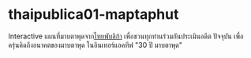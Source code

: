 thaipublica01-maptaphut
=======================

Interactive แผนที่มาบตาพุดจาก[ไทยพับลิก้า](http://thaipublica.org) เพื่อชวนทุกท่านร่วมกันประเมินอดีต ปัจจุบัน เพื่อครุ่นคิดถึงอนาคตของมาบตาพุด ในอินเทอร์แอคทีฟ "30 ปี มาบตาพุด"